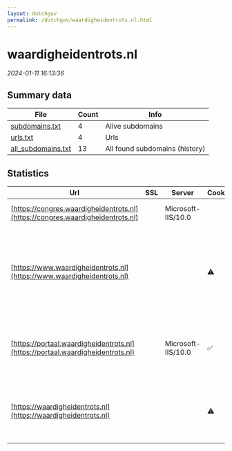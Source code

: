 ```yaml
---
layout: dutchgov
permalink: /dutchgov/waardigheidentrots.nl.html
---
```



# waardigheidentrots.nl
*2024-01-11 16:13:36*
## Summary data


| File       | Count | Info |
|------------|-------|------|
|[subdomains.txt](/data/waardigheidentrots.nl/subdomains.txt)|4|Alive subdomains|
|[urls.txt](/data/waardigheidentrots.nl/urls.txt)|4|Urls|
|[all_subdomains.txt](/data/waardigheidentrots.nl/all_subdomains.txt)|13|All found subdomains (history)|


## Statistics


| Url | SSL | Server | Cookie | HSTS | CSP | XFO | XXP | RP | Tech |Title |
|------------|-------|------|------|------|------|------|------|------|------|------|
|[https://congres.waardigheidentrots.nl](https://congres.waardigheidentrots.nl)| |Microsoft-IIS/10.0| |:white_check_mark: | | :white_check_mark: | :white_check_mark: | :white_check_mark: |IIS:10.0 Windows Server|Document Moved|
|[https://www.waardigheidentrots.nl](https://www.waardigheidentrots.nl)| ||:warning: |:white_check_mark: | | :white_check_mark: | :white_check_mark: | :white_check_mark: |Azure Azure Front Door Google Tag Manager HSTS Microsoft ASP.NET|Waardigheid en t...|
|[https://portaal.waardigheidentrots.nl](https://portaal.waardigheidentrots.nl)| |Microsoft-IIS/10.0|:white_check_mark: |:white_check_mark: |:warning: | | | :white_check_mark: |Azure HSTS IIS:10.0 Microsoft ASP.NET Windows Server|Waardigheid en t...|
|[https://waardigheidentrots.nl](https://waardigheidentrots.nl)| ||:warning: |:white_check_mark: | | :white_check_mark: | :white_check_mark: | :white_check_mark: |Azure Azure Front Door HSTS Microsoft ASP.NET||